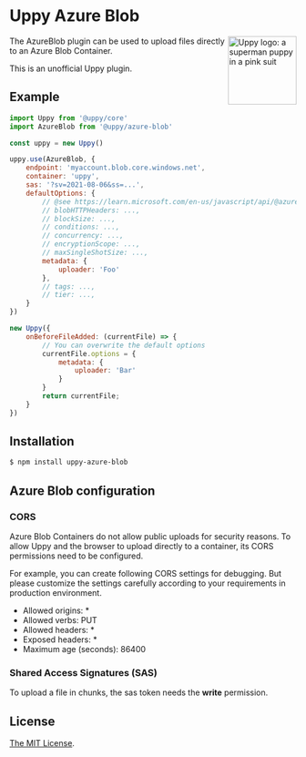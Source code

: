 # Uppy Azure Blob

<img src="https://uppy.io/images/logos/uppy-dog-head-arrow.svg" width="120" alt="Uppy logo: a superman puppy in a pink suit" align="right">

The AzureBlob plugin can be used to upload files directly to an Azure Blob Container.

This is an unofficial Uppy plugin.

## Example

```js
import Uppy from '@uppy/core'
import AzureBlob from '@uppy/azure-blob'

const uppy = new Uppy()

uppy.use(AzureBlob, {
    endpoint: 'myaccount.blob.core.windows.net',
    container: 'uppy',
    sas: '?sv=2021-08-06&ss=...',
    defaultOptions: {
        // @see https://learn.microsoft.com/en-us/javascript/api/@azure/storage-blob/blockblobparalleluploadoptions
        // blobHTTPHeaders: ...,
        // blockSize: ...,
        // conditions: ...,
        // concurrency: ...,
        // encryptionScope: ...,
        // maxSingleShotSize: ...,
        metadata: {
            uploader: 'Foo'
        },
        // tags: ...,
        // tier: ...,
    }
})
```

```js
new Uppy({
    onBeforeFileAdded: (currentFile) => {
        // You can overwrite the default options
        currentFile.options = {
            metadata: {
                uploader: 'Bar'
            }
        }
        return currentFile;
    }
})
```

## Installation

```bash
$ npm install uppy-azure-blob
```

## Azure Blob configuration

### CORS

Azure Blob Containers do not allow public uploads for security reasons. To allow Uppy and the browser to upload directly to a container, its CORS permissions need to be configured.

For example, you can create following CORS settings for debugging. But please customize the settings carefully according to your requirements in production environment.

* Allowed origins: *
* Allowed verbs: PUT
* Allowed headers: *
* Exposed headers: *
* Maximum age (seconds): 86400

### Shared Access Signatures (SAS)

To upload a file in chunks, the sas token needs the **write** permission.

## License

[The MIT License](./LICENSE).
